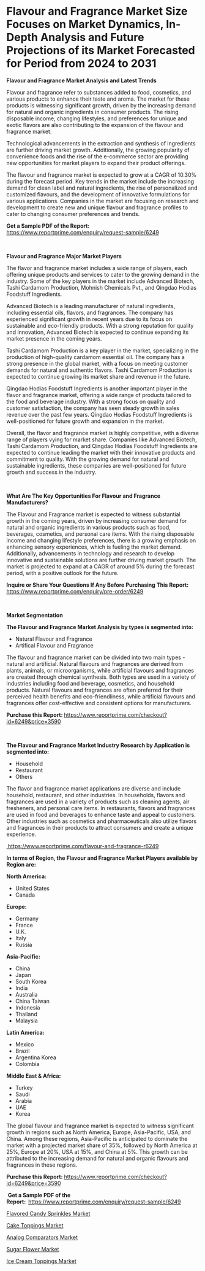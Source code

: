 <p><h1>Flavour and Fragrance Market Size Focuses on Market Dynamics, In-Depth Analysis and Future Projections of its Market Forecasted for Period from 2024 to 2031</h1></p><p><strong>Flavour and Fragrance Market Analysis and Latest Trends</strong></p>
<p><p>Flavour and fragrance refer to substances added to food, cosmetics, and various products to enhance their taste and aroma. The market for these products is witnessing significant growth, driven by the increasing demand for natural and organic ingredients in consumer products. The rising disposable income, changing lifestyles, and preferences for unique and exotic flavors are also contributing to the expansion of the flavour and fragrance market.</p><p>Technological advancements in the extraction and synthesis of ingredients are further driving market growth. Additionally, the growing popularity of convenience foods and the rise of the e-commerce sector are providing new opportunities for market players to expand their product offerings.</p><p>The flavour and fragrance market is expected to grow at a CAGR of 10.30% during the forecast period. Key trends in the market include the increasing demand for clean label and natural ingredients, the rise of personalized and customized flavours, and the development of innovative formulations for various applications. Companies in the market are focusing on research and development to create new and unique flavour and fragrance profiles to cater to changing consumer preferences and trends.</p></p>
<p><strong>Get a Sample PDF of the Report:&nbsp;</strong> <a href="https://www.reportprime.com/enquiry/request-sample/6249">https://www.reportprime.com/enquiry/request-sample/6249</a></p>
<p>&nbsp;</p>
<p><strong>Flavour and Fragrance Major Market Players</strong></p>
<p><p>The flavor and fragrance market includes a wide range of players, each offering unique products and services to cater to the growing demand in the industry. Some of the key players in the market include Advanced Biotech, Tashi Cardamom Production, Mohnish Chemicals Pvt., and Qingdao Hodias Foodstuff Ingredients.</p><p>Advanced Biotech is a leading manufacturer of natural ingredients, including essential oils, flavors, and fragrances. The company has experienced significant growth in recent years due to its focus on sustainable and eco-friendly products. With a strong reputation for quality and innovation, Advanced Biotech is expected to continue expanding its market presence in the coming years.</p><p>Tashi Cardamom Production is a key player in the market, specializing in the production of high-quality cardamom essential oil. The company has a strong presence in the global market, with a focus on meeting customer demands for natural and authentic flavors. Tashi Cardamom Production is expected to continue growing its market share and revenue in the future.</p><p>Qingdao Hodias Foodstuff Ingredients is another important player in the flavor and fragrance market, offering a wide range of products tailored to the food and beverage industry. With a strong focus on quality and customer satisfaction, the company has seen steady growth in sales revenue over the past few years. Qingdao Hodias Foodstuff Ingredients is well-positioned for future growth and expansion in the market.</p><p>Overall, the flavor and fragrance market is highly competitive, with a diverse range of players vying for market share. Companies like Advanced Biotech, Tashi Cardamom Production, and Qingdao Hodias Foodstuff Ingredients are expected to continue leading the market with their innovative products and commitment to quality. With the growing demand for natural and sustainable ingredients, these companies are well-positioned for future growth and success in the industry.</p></p>
<p>&nbsp;</p>
<p><strong>What Are The Key Opportunities For Flavour and Fragrance Manufacturers?</strong></p>
<p><p>The Flavour and Fragrance market is expected to witness substantial growth in the coming years, driven by increasing consumer demand for natural and organic ingredients in various products such as food, beverages, cosmetics, and personal care items. With the rising disposable income and changing lifestyle preferences, there is a growing emphasis on enhancing sensory experiences, which is fueling the market demand. Additionally, advancements in technology and research to develop innovative and sustainable solutions are further driving market growth. The market is projected to expand at a CAGR of around 5% during the forecast period, with a positive outlook for the future.</p></p>
<p><strong>Inquire or Share Your Questions If Any Before Purchasing This Report:</strong> <a href="https://www.reportprime.com/enquiry/pre-order/6249">https://www.reportprime.com/enquiry/pre-order/6249</a></p>
<p>&nbsp;</p>
<p><strong>Market Segmentation</strong></p>
<p><strong>The Flavour and Fragrance Market Analysis by types is segmented into:</strong></p>
<p><ul><li>Natural Flavour and Fragrance</li><li>Artifical Flavour and Fragrance</li></ul></p>
<p><p>The flavour and fragrance market can be divided into two main types - natural and artificial. Natural flavours and fragrances are derived from plants, animals, or microorganisms, while artificial flavours and fragrances are created through chemical synthesis. Both types are used in a variety of industries including food and beverage, cosmetics, and household products. Natural flavours and fragrances are often preferred for their perceived health benefits and eco-friendliness, while artificial flavours and fragrances offer cost-effective and consistent options for manufacturers.</p></p>
<p><strong>Purchase this Report:&nbsp;</strong><a href="https://www.reportprime.com/checkout?id=6249&price=3590">https://www.reportprime.com/checkout?id=6249&price=3590</a></p>
<p>&nbsp;</p>
<p><strong>The Flavour and Fragrance Market Industry Research by Application is segmented into:</strong></p>
<p><ul><li>Household</li><li>Restaurant</li><li>Others</li></ul></p>
<p><p>The flavor and fragrance market applications are diverse and include household, restaurant, and other industries. In households, flavors and fragrances are used in a variety of products such as cleaning agents, air fresheners, and personal care items. In restaurants, flavors and fragrances are used in food and beverages to enhance taste and appeal to customers. Other industries such as cosmetics and pharmaceuticals also utilize flavors and fragrances in their products to attract consumers and create a unique experience.</p></p>
<p><a href="https://www.reportprime.com/flavour-and-fragrance-r6249">&nbsp;https://www.reportprime.com/flavour-and-fragrance-r6249</a></p>
<p><strong>In terms of Region, the Flavour and Fragrance Market Players available by Region are:</strong></p>
<p>
    <p> <strong> North America: </strong>
        <ul>
            <li>United States</li>
            <li>Canada</li>
        </ul>
        </p> 
    <p> <strong> Europe: </strong>
        <ul>
            <li>Germany</li>
            <li>France</li>
            <li>U.K.</li>
            <li>Italy</li>
            <li>Russia</li>
        </ul>
        </p> 
    <p> <strong> Asia-Pacific: </strong>
        <ul>
            <li>China</li>
            <li>Japan</li>
            <li>South Korea</li>
            <li>India</li>
            <li>Australia</li>
            <li>China Taiwan</li>
            <li>Indonesia</li>
            <li>Thailand</li>
            <li>Malaysia</li>
        </ul>
        </p> 
    <p> <strong> Latin America: </strong>
        <ul>
            <li>Mexico</li>
            <li>Brazil</li>
            <li>Argentina Korea</li>
            <li>Colombia</li>
        </ul>
        </p> 
    <p> <strong> Middle East & Africa: </strong>
        <ul>
            <li>Turkey</li>
            <li>Saudi</li>
            <li>Arabia</li>
            <li>UAE</li>
            <li>Korea</li>
        </ul>
    </p>
    </p>
<p><p>The global flavour and fragrance market is expected to witness significant growth in regions such as North America, Europe, Asia-Pacific, USA, and China. Among these regions, Asia-Pacific is anticipated to dominate the market with a projected market share of 35%, followed by North America at 25%, Europe at 20%, USA at 15%, and China at 5%. This growth can be attributed to the increasing demand for natural and organic flavours and fragrances in these regions.</p></p>
<p><strong>Purchase this Report: </strong><a href="https://www.reportprime.com/checkout?id=6249&price=3590">https://www.reportprime.com/checkout?id=6249&price=3590</a></p>
<p>&nbsp;<strong>Get a Sample PDF of the Report:&nbsp;&nbsp;</strong><a href="https://www.reportprime.com/enquiry/request-sample/6249">https://www.reportprime.com/enquiry/request-sample/6249</a></p>
<p><strong></strong></p>
<p><p><a href="https://github.com/JameTravis/Market-Research-Report-List-6/blob/main/flavored-candy-sprinkles-market.md">Flavored Candy Sprinkles Market</a></p><p><a href="https://github.com/qndifksd5/Market-Research-Report-List-1/blob/main/cake-toppings-market.md">Cake Toppings Market</a></p><p><a href="https://www.linkedin.com/pulse/global-analog-comparators-market-trends-insights-growth-opportunities-l7sbc?trackingId=PoHXEiRHQVSpVgGzVhmX1Q%3D%3D">Analog Comparators Market</a></p><p><a href="https://github.com/vimar16th/Market-Research-Report-List-6/blob/main/sugar-flower-market.md">Sugar Flower Market</a></p><p><a href="https://github.com/luckyshygirl/Market-Research-Report-List-6/blob/main/ice-cream-toppings-market.md">Ice Cream Toppings Market</a></p></p>